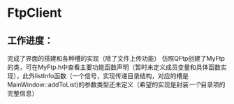 # FtpClient

## 工作进度：
完成了界面的搭建和各种槽的实现（除了文件上传功能）
仿照QFtp创建了MyFtp的类，可在MyFtp.h中查看主要功能函数声明（暂时未定义成员变量和具体函数实现），此外listInfo函数（一个信号，实现传递目录结构，对应的槽是MainWindow::addToList)的参数类型还未定义（希望的实现是封装*一个*目录项的完整信息）
